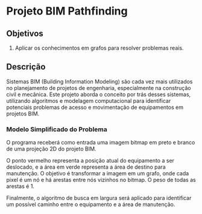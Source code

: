 # Projeto BIM Pathfinding

## Objetivos
1. Aplicar os conhecimentos em grafos para resolver problemas reais.

## Descrição
Sistemas BIM (Building Information Modeling) são cada vez mais utilizados no planejamento de projetos de engenharia, especialmente na construção civil e mecânica. Este projeto aborda o conceito por trás desses sistemas, utilizando algoritmos e modelagem computacional para identificar potenciais problemas de acesso e movimentação de equipamentos em projetos BIM.

### Modelo Simplificado do Problema
O programa receberá como entrada uma imagem bitmap em preto e branco de uma projeção 2D do projeto BIM. 

O ponto vermelho representa a posição atual do equipamento a ser deslocado, e a área em verde representa a área de destino para manutenção. O objetivo é transformar a imagem em um grafo, onde cada pixel é um nó e há arestas entre nós vizinhos no bitmap. O peso de todas as arestas é 1.

Finalmente, o algoritmo de busca em largura será aplicado para identificar um possível caminho entre o equipamento e a área de manutenção.

